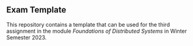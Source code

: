 ## Exam Template

This repository contains a template that can be used for the third assignment in the module _Foundations of Distributed
Systems_ in Winter Semester 2023.
